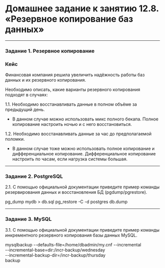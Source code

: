 # Домашнее задание к занятию 12.8. «Резервное копирование баз данных»

---

### Задание 1. Резервное копирование

### Кейс
Финансовая компания решила увеличить надёжность работы баз данных и их резервного копирования. 

Необходимо описать, какие варианты резервного копирования подходят в случаях: 

1.1. Необходимо восстанавливать данные в полном объёме за предыдущий день.

- В данном случае можно использовать микс полного бекапа. Полное копирование настроить ночью и с него восстановиться.

1.2. Необходимо восстанавливать данные за час до предполагаемой поломки.

- В данном случае тоже можно использовать полное копирование и дифференциальное копирование. Дифференциальное копирование настроить по часам, если нагрузка системы большая.

---

### Задание 2. PostgreSQL

2.1. С помощью официальной документации приведите пример команды резервирования данных и восстановления БД (pgdump/pgrestore).

pg_dump mydb > db.sql
pg_restore -C -d postgres db.dump

---

### Задание 3. MySQL

3.1. С помощью официальной документации приведите пример команды инкрементного резервного копирования базы данных MySQL. 

mysqlbackup --defaults-file=/home/dbadmin/my.cnf --incremental \
  --incremental-base=dir:/incr-backup/wednesday \
  --incremental-backup-dir=/incr-backup/thursday \
  backup

